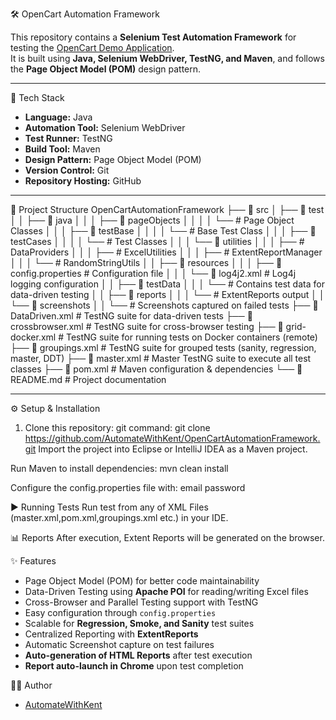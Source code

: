 🛠️ OpenCart Automation Framework

This repository contains a **Selenium Test Automation Framework** for testing the [OpenCart Demo Application](https://tutorialsninja.com/demo/).  
It is built using **Java, Selenium WebDriver, TestNG, and Maven**, and follows the **Page Object Model (POM)** design pattern.  

---

🚀 Tech Stack
- **Language:** Java  
- **Automation Tool:** Selenium WebDriver  
- **Test Runner:** TestNG  
- **Build Tool:** Maven  
- **Design Pattern:** Page Object Model (POM)  
- **Version Control:** Git  
- **Repository Hosting:** GitHub
  
---

📂 Project Structure
OpenCartAutomationFramework
├── 📂 src
│ ├── 📂 test
│ │ ├── 📂 java
│ │ │ ├── 📂 pageObjects
│ │ │ │ └── # Page Object Classes
│ │ │ ├── 📂 testBase
│ │ │ │ └── # Base Test Class
│ │ │ ├── 📂 testCases
│ │ │ │ └── # Test Classes
│ │ │ └── 📂 utilities
│ │ │ ├── # DataProviders
│ │ │ ├── # ExcelUtilities
│ │ │ ├── # ExtentReportManager
│ │ │ └── # RandomStringUtils
│ │ ├── 📂 resources
│ │ │ ├── 📄 config.properties # Configuration file
│ │ │ └── 📄 log4j2.xml # Log4j logging configuration
│ │ ├── 📂 testData
│ │ │ └── # Contains test data for data-driven testing
│ │ ├── 📂 reports
│ │ │ └── # ExtentReports output
│ │ └── 📂 screenshots
│ │ └── # Screenshots captured on failed tests
├── 📄 DataDriven.xml # TestNG suite for data-driven tests
├── 📄 crossbrowser.xml # TestNG suite for cross-browser testing
├── 📄 grid-docker.xml # TestNG suite for running tests on Docker containers (remote)
├── 📄 groupings.xml # TestNG suite for grouped tests (sanity, regression, master, DDT)
├── 📄 master.xml # Master TestNG suite to execute all test classes
├── 📄 pom.xml # Maven configuration & dependencies
└── 📄 README.md # Project documentation

---

⚙️ Setup & Installation

1. Clone this repository:
git command: git clone https://github.com/AutomateWithKent/OpenCartAutomationFramework.git
Import the project into Eclipse or IntelliJ IDEA as a Maven project.

Run Maven to install dependencies:
mvn clean install

Configure the config.properties file with:
email
password

▶️ Running Tests
Run test from any of XML Files (master.xml,pom.xml,groupings.xml etc.) in your IDE.

📊 Reports
After execution, Extent Reports will be generated on the browser.

✨ Features
- Page Object Model (POM) for better code maintainability  
- Data-Driven Testing using **Apache POI** for reading/writing Excel files  
- Cross-Browser and Parallel Testing support with TestNG  
- Easy configuration through `config.properties`  
- Scalable for **Regression, Smoke, and Sanity** test suites  
- Centralized Reporting with **ExtentReports**  
- Automatic Screenshot capture on test failures  
- **Auto-generation of HTML Reports** after test execution  
- **Report auto-launch in Chrome** upon test completion 

👨‍💻 Author 
- [AutomateWithKent](https://github.com/AutomateWithKent)

